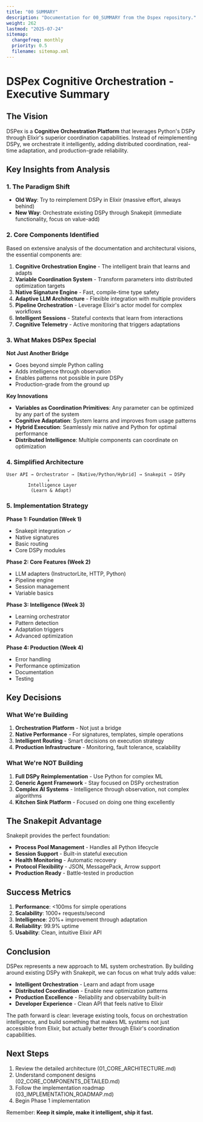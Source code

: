 ```yaml
---
title: "00 SUMMARY"
description: "Documentation for 00_SUMMARY from the Dspex repository."
weight: 262
lastmod: "2025-07-24"
sitemap:
  changefreq: monthly
  priority: 0.5
  filename: sitemap.xml
---
```


# DSPex Cognitive Orchestration - Executive Summary

## The Vision

DSPex is a **Cognitive Orchestration Platform** that leverages Python's DSPy through Elixir's superior coordination capabilities. Instead of reimplementing DSPy, we orchestrate it intelligently, adding distributed coordination, real-time adaptation, and production-grade reliability.

## Key Insights from Analysis

### 1. The Paradigm Shift
- **Old Way**: Try to reimplement DSPy in Elixir (massive effort, always behind)
- **New Way**: Orchestrate existing DSPy through Snakepit (immediate functionality, focus on value-add)

### 2. Core Components Identified

Based on extensive analysis of the documentation and architectural visions, the essential components are:

1. **Cognitive Orchestration Engine** - The intelligent brain that learns and adapts
2. **Variable Coordination System** - Transform parameters into distributed optimization targets
3. **Native Signature Engine** - Fast, compile-time type safety
4. **Adaptive LLM Architecture** - Flexible integration with multiple providers
5. **Pipeline Orchestration** - Leverage Elixir's actor model for complex workflows
6. **Intelligent Sessions** - Stateful contexts that learn from interactions
7. **Cognitive Telemetry** - Active monitoring that triggers adaptations

### 3. What Makes DSPex Special

**Not Just Another Bridge**
- Goes beyond simple Python calling
- Adds intelligence through observation
- Enables patterns not possible in pure DSPy
- Production-grade from the ground up

**Key Innovations**
- **Variables as Coordination Primitives**: Any parameter can be optimized by any part of the system
- **Cognitive Adaptation**: System learns and improves from usage patterns
- **Hybrid Execution**: Seamlessly mix native and Python for optimal performance
- **Distributed Intelligence**: Multiple components can coordinate on optimization

### 4. Simplified Architecture

```
User API → Orchestrator → [Native/Python/Hybrid] → Snakepit → DSPy
               ↓
        Intelligence Layer
         (Learn & Adapt)
```

### 5. Implementation Strategy

**Phase 1: Foundation (Week 1)**
- Snakepit integration ✓
- Native signatures
- Basic routing
- Core DSPy modules

**Phase 2: Core Features (Week 2)**
- LLM adapters (InstructorLite, HTTP, Python)
- Pipeline engine
- Session management
- Variable basics

**Phase 3: Intelligence (Week 3)**
- Learning orchestrator
- Pattern detection
- Adaptation triggers
- Advanced optimization

**Phase 4: Production (Week 4)**
- Error handling
- Performance optimization
- Documentation
- Testing

## Key Decisions

### What We're Building
1. **Orchestration Platform** - Not just a bridge
2. **Native Performance** - For signatures, templates, simple operations
3. **Intelligent Routing** - Smart decisions on execution strategy
4. **Production Infrastructure** - Monitoring, fault tolerance, scalability

### What We're NOT Building
1. **Full DSPy Reimplementation** - Use Python for complex ML
2. **Generic Agent Framework** - Stay focused on DSPy orchestration
3. **Complex AI Systems** - Intelligence through observation, not complex algorithms
4. **Kitchen Sink Platform** - Focused on doing one thing excellently

## The Snakepit Advantage

Snakepit provides the perfect foundation:
- **Process Pool Management** - Handles all Python lifecycle
- **Session Support** - Built-in stateful execution
- **Health Monitoring** - Automatic recovery
- **Protocol Flexibility** - JSON, MessagePack, Arrow support
- **Production Ready** - Battle-tested in production

## Success Metrics

1. **Performance**: <100ms for simple operations
2. **Scalability**: 1000+ requests/second
3. **Intelligence**: 20%+ improvement through adaptation
4. **Reliability**: 99.9% uptime
5. **Usability**: Clean, intuitive Elixir API

## Conclusion

DSPex represents a new approach to ML system orchestration. By building around existing DSPy with Snakepit, we can focus on what truly adds value:

- **Intelligent Orchestration** - Learn and adapt from usage
- **Distributed Coordination** - Enable new optimization patterns
- **Production Excellence** - Reliability and observability built-in
- **Developer Experience** - Clean API that feels native to Elixir

The path forward is clear: leverage existing tools, focus on orchestration intelligence, and build something that makes ML systems not just accessible from Elixir, but actually better through Elixir's coordination capabilities.

## Next Steps

1. Review the detailed architecture (01_CORE_ARCHITECTURE.md)
2. Understand component designs (02_CORE_COMPONENTS_DETAILED.md)
3. Follow the implementation roadmap (03_IMPLEMENTATION_ROADMAP.md)
4. Begin Phase 1 implementation

Remember: **Keep it simple, make it intelligent, ship it fast.**